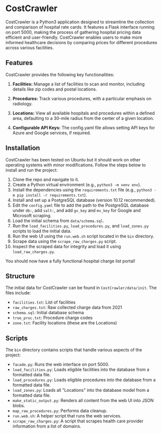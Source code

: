 # CostCrawler

CostCrawler is a Python3 application designed to streamline the collection and comparison of hospital rate cards. It features a Flask interface running on port 5000, making the process of gathering hospital pricing data efficient and user-friendly. CostCrawler enables users to make more informed healthcare decisions by comparing prices for different procedures across various facilities.

## Features
CostCrawler provides the following key functionalities:

1. **Facilities:** Manage a list of facilities to scan and monitor, including details like zip codes and postal locations.

2. **Procedures:** Track various procedures, with a particular emphasis on radiology.

3. **Locations:** View all available hospitals and procedures within a defined area, defaulting to a 30-mile radius from the center of a given location.

4. **Configurable API Keys:** The config.yaml file allows setting API keys for Azure and Google services, if required.

## Installation

CostCrawler has been tested on Ubuntu but it should work on other operating systems with minor modifications. Follow the steps below to install and run the project:

1. Clone the repo and navigate to it.
2. Create a Python virtual environment (e.g., `python3 -m venv env`).
3. Install the dependencies using the `requirements.txt` file (e.g., `python3 -m pip install -r requirements.txt`).
4. Install and set up a PostgreSQL database (version 10.12 recommended).
5. Edit the `config.yaml` file to add the path to the PostgreSQL database under `db:`, add `salt:`, and add `gv_key` and `mv_key` for Google and Microsoft scraping.
6. Load the initial schema from `data/schema.sql`.
7. Run the `load_facilities.py`, `load_procedures.py`, and `load_zones.py` scripts to load the initial data.
8. Run the web UI using the `run.web.sh` script located in the `bin` directory.
9. Scrape data using the `scrape_raw_charges.py` script.
10. Inspect the scraped data for integrity and load it using `load_raw_charges.py`.

You should now have a fully functional hospital charge list portal!

## Structure
The initial data for CostCrawler can be found in `CostCrawler/data/init`. The files include:

- `facilities.txt`: List of facilities
- `raw_charges.txt`: Raw collected charge data from 2021
- `schema.sql`: Initial database schema
- `true_proc.txt`: Procedure charge codes
- `zone.txt`: Facility locations (these are the Locations)

## Scripts
The `bin` directory contains scripts that handle various aspects of the project:

- `facade.py`: Runs the web interface on port 5000.
- `load_facilities.py`: Loads eligible facilities into the database from a formatted data file.
- `load_procedures.py`: Loads eligible procedures into the database from a formatted data file.
- `load_zones.py`: Loads all "Locations" into the database model from a formatted data file.
- `make_static_output.py`: Renders all content from the web UI into JSON blobs.
- `map_raw_procedures.py`: Performs data cleanup.
- `run.web.sh`: A helper script that runs the web services.
- `scrape_raw_charges.py`: A script that scrapes health care provider information from a list of domains.
